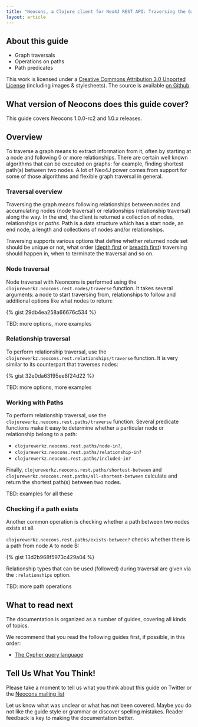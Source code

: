 ```yaml
---
title: "Neocons, a Clojure client for Neo4J REST API: Traversing the Graph"
layout: article
---
```


## About this guide

 * Graph traversals
 * Operations on paths
 * Path predicates


This work is licensed under a <a rel="license" href="http://creativecommons.org/licenses/by/3.0/">Creative Commons Attribution 3.0 Unported License</a> (including images & stylesheets). The source is available [on Github](https://github.com/clojurewerkz/neocons.docs).


## What version of Neocons does this guide cover?

This guide covers Neocons 1.0.0-rc2 and 1.0.x releases.


## Overview

To traverse a graph means to extract information from it, often by starting at a node and following 0 or more relationships. There
are certain well known algorithms that can be executed on graphs: for example, finding shortest path(s) between two nodes. A lot of Neo4J
power comes from support for some of those algorithms and flexible graph traversal in general.

### Traversal overview

Traversing the graph means following relationships between nodes and accumulating nodes (node traversal) or relationships (relationship
traversal) along the way. In the end, the client is returned a collection of nodes, relationships or *paths*. Path is a data structure which
has a start node, an end node, a length and collections of nodes and/or relationships.

Traversing supports various options that define whether returned node set should be unique or not, what order ([depth first](http://en.wikipedia.org/wiki/Depth-first_search)
or [breadth first](http://en.wikipedia.org/wiki/Breadth-first_search)) traversing should happen in,
when to terminate the traversal and so on.



### Node traversal

Node traversal with Neoncons is performed using the `clojurewerkz.neocons.rest.nodes/traverse` function. It takes several arguments:
a node to start traversing from, relationships to follow and additional options like what nodes to return:

{% gist 29db4ea258a66676c534 %}


TBD: more options, more examples


### Relationship traversal

To perform relationship traversal, use the `clojurewerkz.neocons.rest.relationships/traverse` function. It is very similar to its
counterpart that traverses nodes:

{% gist 32e0da63195ee8f24d22 %}

TBD: more options, more examples


### Working with Paths

To perform relationship traversal, use the `clojurewerkz.neocons.rest.paths/traverse` function. Several predicate functions
make it easy to determine whether a particular node or relationship belong to a path:

* `clojurewerkz.neocons.rest.paths/node-in?`,
* `clojurewerkz.neocons.rest.paths/relationship-in?`
* `clojurewerkz.neocons.rest.paths/included-in?`

Finally, `clojurewerkz.neocons.rest.paths/shortest-between` and `clojurewerkz.neocons.rest.paths/all-shortest-between` calculate and return
the shortest path(s) between two nodes.

TBD: examples for all these


### Checking if a path exists

Another common operation is checking whether a path between two nodes exists at all.

`clojurewerkz.neocons.rest.paths/exists-between?` checks whether there is a path from node A to node B:

{% gist 13d2b968f5973c429a04 %}

Relationship types that can be used (followed) during traversal are given via the `:relationships` option.

TBD: more path operations


## What to read next

The documentation is organized as a number of guides, covering all kinds of topics.

We recommend that you read the following guides first, if possible, in this order:

 * [The Cypher query language](/articles/cypher.html)



## Tell Us What You Think!

Please take a moment to tell us what you think about this guide on Twitter or the [Neocons mailing list](https://groups.google.com/forum/#!forum/clojure-neo4j)

Let us know what was unclear or what has not been covered. Maybe you do not like the guide style or grammar or discover spelling mistakes. Reader feedback is key to making the documentation better.
